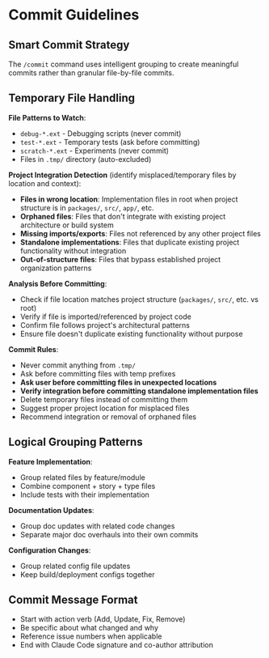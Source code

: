 # Commit Guidelines

## Smart Commit Strategy

The `/commit` command uses intelligent grouping to create meaningful commits rather than granular file-by-file commits.

## Temporary File Handling

**File Patterns to Watch**:
- `debug-*.ext` - Debugging scripts (never commit)
- `test-*.ext` - Temporary tests (ask before committing)
- `scratch-*.ext` - Experiments (never commit)
- Files in `.tmp/` directory (auto-excluded)

**Project Integration Detection** (identify misplaced/temporary files by location and context):
- **Files in wrong location**: Implementation files in root when project structure is in `packages/`, `src/`, `app/`, etc.
- **Orphaned files**: Files that don't integrate with existing project architecture or build system
- **Missing imports/exports**: Files not referenced by any other project files
- **Standalone implementations**: Files that duplicate existing project functionality without integration
- **Out-of-structure files**: Files that bypass established project organization patterns

**Analysis Before Committing**:
- Check if file location matches project structure (`packages/`, `src/`, etc. vs root)
- Verify if file is imported/referenced by project code
- Confirm file follows project's architectural patterns
- Ensure file doesn't duplicate existing functionality without purpose

**Commit Rules**:
- Never commit anything from `.tmp/`
- Ask before committing files with temp prefixes
- **Ask user before committing files in unexpected locations**
- **Verify integration before committing standalone implementation files**
- Delete temporary files instead of committing them
- Suggest proper project location for misplaced files
- Recommend integration or removal of orphaned files

## Logical Grouping Patterns

**Feature Implementation**:
- Group related files by feature/module
- Combine component + story + type files
- Include tests with their implementation

**Documentation Updates**:
- Group doc updates with related code changes
- Separate major doc overhauls into their own commits

**Configuration Changes**:
- Group related config file updates
- Keep build/deployment configs together

## Commit Message Format

- Start with action verb (Add, Update, Fix, Remove)
- Be specific about what changed and why
- Reference issue numbers when applicable
- End with Claude Code signature and co-author attribution